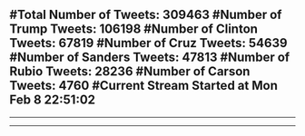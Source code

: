 #Total Number of Tweets: 309463 
#Number of Trump Tweets: 106198
#Number of Clinton Tweets: 67819
#Number of Cruz Tweets: 54639
#Number of Sanders Tweets: 47813
#Number of Rubio Tweets: 28236
#Number of Carson Tweets: 4760
#Current Stream Started at Mon Feb  8 22:51:02
---
---
---
